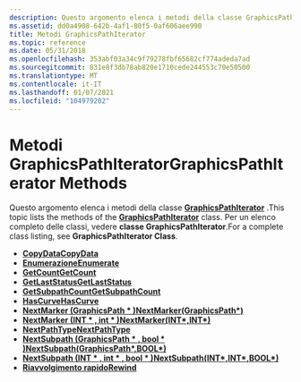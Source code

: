 ```yaml
---
description: Questo argomento elenca i metodi della classe GraphicsPathIterator. Per un elenco completo delle classi, vedere classe GraphicsPathIterator.
ms.assetid: dd0a4908-642b-4af1-80f5-0af606aee990
title: Metodi GraphicsPathIterator
ms.topic: reference
ms.date: 05/31/2018
ms.openlocfilehash: 353abf03a34c9f79278fbf65682cf774adeda7ad
ms.sourcegitcommit: 831e8f3db78ab820e1710cede244553c70e50500
ms.translationtype: MT
ms.contentlocale: it-IT
ms.lasthandoff: 01/07/2021
ms.locfileid: "104979202"
---
```

# <a name="graphicspathiterator-methods"></a><span data-ttu-id="ce4c9-104">Metodi GraphicsPathIterator</span><span class="sxs-lookup"><span data-stu-id="ce4c9-104">GraphicsPathIterator Methods</span></span>

<span data-ttu-id="ce4c9-105">Questo argomento elenca i metodi della classe [**GraphicsPathIterator**](/windows/desktop/api/gdipluspath/nl-gdipluspath-graphicspathiterator) .</span><span class="sxs-lookup"><span data-stu-id="ce4c9-105">This topic lists the methods of the [**GraphicsPathIterator**](/windows/desktop/api/gdipluspath/nl-gdipluspath-graphicspathiterator) class.</span></span> <span data-ttu-id="ce4c9-106">Per un elenco completo delle classi, vedere **classe GraphicsPathIterator**.</span><span class="sxs-lookup"><span data-stu-id="ce4c9-106">For a complete class listing, see **GraphicsPathIterator Class**.</span></span>

-   [<span data-ttu-id="ce4c9-107">**CopyData**</span><span class="sxs-lookup"><span data-stu-id="ce4c9-107">**CopyData**</span></span>](/windows/desktop/api/Gdipluspath/nf-gdipluspath-graphicspathiterator-copydata)
-   [<span data-ttu-id="ce4c9-108">**Enumerazione**</span><span class="sxs-lookup"><span data-stu-id="ce4c9-108">**Enumerate**</span></span>](/windows/desktop/api/Gdipluspath/nf-gdipluspath-graphicspathiterator-enumerate)
-   [<span data-ttu-id="ce4c9-109">**GetCount**</span><span class="sxs-lookup"><span data-stu-id="ce4c9-109">**GetCount**</span></span>](/windows/desktop/api/Gdipluspath/nf-gdipluspath-graphicspathiterator-getcount)
-   [<span data-ttu-id="ce4c9-110">**GetLastStatus**</span><span class="sxs-lookup"><span data-stu-id="ce4c9-110">**GetLastStatus**</span></span>](/windows/desktop/api/Gdipluspath/nf-gdipluspath-graphicspathiterator-getlaststatus)
-   [<span data-ttu-id="ce4c9-111">**GetSubpathCount**</span><span class="sxs-lookup"><span data-stu-id="ce4c9-111">**GetSubpathCount**</span></span>](/windows/desktop/api/Gdipluspath/nf-gdipluspath-graphicspathiterator-getsubpathcount)
-   [<span data-ttu-id="ce4c9-112">**HasCurve**</span><span class="sxs-lookup"><span data-stu-id="ce4c9-112">**HasCurve**</span></span>](/windows/desktop/api/Gdipluspath/nf-gdipluspath-graphicspathiterator-hascurve)
-   <span data-ttu-id="ce4c9-113">[**NextMarker (GraphicsPath \* )**](/windows/win32/api/gdipluspath/nf-gdipluspath-graphicspathiterator-nextmarker(outconstgraphicspath))</span><span class="sxs-lookup"><span data-stu-id="ce4c9-113">[**NextMarker(GraphicsPath\*)**](/windows/win32/api/gdipluspath/nf-gdipluspath-graphicspathiterator-nextmarker(outconstgraphicspath))</span></span>
-   <span data-ttu-id="ce4c9-114">[**NextMarker (INT \* , int \* )**](/previous-versions//ms535465(v=vs.85))</span><span class="sxs-lookup"><span data-stu-id="ce4c9-114">[**NextMarker(INT\*,INT\*)**](/previous-versions//ms535465(v=vs.85))</span></span>
-   [<span data-ttu-id="ce4c9-115">**NextPathType**</span><span class="sxs-lookup"><span data-stu-id="ce4c9-115">**NextPathType**</span></span>](/windows/desktop/api/Gdipluspath/nf-gdipluspath-graphicspathiterator-nextpathtype)
-   <span data-ttu-id="ce4c9-116">[**NextSubpath (GraphicsPath \* , bool \* )**](/windows/win32/api/gdipluspath/nf-gdipluspath-graphicspathiterator-nextsubpath(outconstgraphicspath_outbool))</span><span class="sxs-lookup"><span data-stu-id="ce4c9-116">[**NextSubpath(GraphicsPath\*,BOOL\*)**](/windows/win32/api/gdipluspath/nf-gdipluspath-graphicspathiterator-nextsubpath(outconstgraphicspath_outbool))</span></span>
-   <span data-ttu-id="ce4c9-117">[**NextSubpath (INT \* , int \* , bool \* )**](/previous-versions//ms535463(v=vs.85))</span><span class="sxs-lookup"><span data-stu-id="ce4c9-117">[**NextSubpath(INT\*,INT\*,BOOL\*)**](/previous-versions//ms535463(v=vs.85))</span></span>
-   [<span data-ttu-id="ce4c9-118">**Riavvolgimento rapido**</span><span class="sxs-lookup"><span data-stu-id="ce4c9-118">**Rewind**</span></span>](/windows/desktop/api/Gdipluspath/nf-gdipluspath-graphicspathiterator-rewind)

 

 
